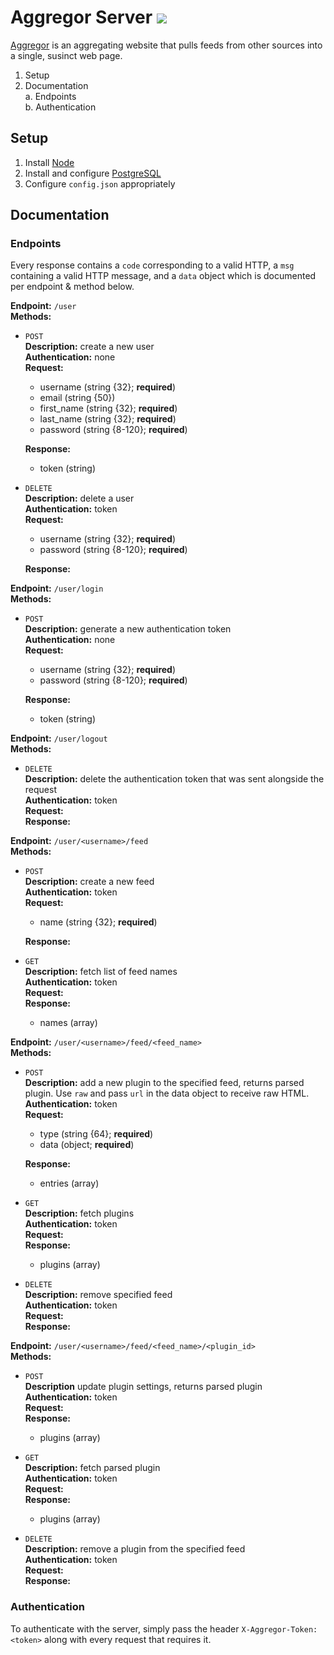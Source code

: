 # Aggregor Server <img src="https://travis-ci.org/wyattades/webapp.svg?branch=master"/>

[Aggregor](http://www.aggregor.us/) is an aggregating website that pulls feeds from other sources into a single, susinct web page.  

1. Setup
2. Documentation  
 a. Endpoints  
 b. Authentication

## Setup

1. Install [Node](https://nodejs.org/en/download/package-manager/)
2. Install and configure [PostgreSQL](https://www.postgresql.org/docs/9.5/static/tutorial-install.html)
3. Configure `config.json` appropriately

## Documentation  
### Endpoints  

Every response contains a `code` corresponding to a valid HTTP, a `msg` containing a valid HTTP message, and a `data` object which is documented per endpoint & method below.  

**Endpoint:** `/user`  
**Methods:**
- `POST`  
 **Description:** create a new user  
 **Authentication:** none  
 **Request:**

  - username (string {32}; **required**)
  - email (string {50})
  - first_name (string {32}; **required**)
  - last_name (string {32}; **required**)
  - password (string {8-120}; **required**)  
  
  **Response:**  
   - token (string)

- `DELETE`  
 **Description:** delete a user  
 **Authentication:** token  
 **Request:**

  - username (string {32}; **required**)
  - password (string {8-120}; **required**)  
  
  **Response:**  

**Endpoint:** `/user/login`  
**Methods:**  
- `POST`  
 **Description:** generate a new authentication token  
 **Authentication:** none  
 **Request:**  
  - username (string {32}; **required**)
  - password (string {8-120}; **required**)
  
  **Response:**
  - token (string)

**Endpoint:** `/user/logout`  
**Methods:**
- `DELETE`  
 **Description:** delete the authentication token that was sent alongside the request  
 **Authentication:** token  
 **Request:**  
 **Response:**  
 
**Endpoint:** `/user/<username>/feed`  
**Methods:**
- `POST`  
 **Description:** create a new feed  
 **Authentication:** token  
 **Request:**  
  - name (string {32}; **required**)  
  
  **Response:**  
 
- `GET`  
 **Description:** fetch list of feed names  
 **Authentication:** token  
 **Request:**  
 **Response:** 
  - names (array)  
 
**Endpoint:** `/user/<username>/feed/<feed_name>`  
**Methods:**

- `POST`  
 **Description:** add a new plugin to the specified feed, returns parsed plugin. Use `raw` and pass `url` in the data object to receive raw HTML.  
 **Authentication:** token  
 **Request:**  
  - type (string {64}; **required**)  
  - data (object; **required**)  
 
  **Response:**
  - entries (array)

- `GET`  
 **Description:** fetch plugins  
 **Authentication:** token  
 **Request:**    
 **Response:** 
  - plugins (array)
 
- `DELETE`  
 **Description:** remove specified feed  
 **Authentication:** token  
 **Request:**  
 **Response:**  
 
 **Endpoint:** `/user/<username>/feed/<feed_name>/<plugin_id>`  
**Methods:**

- `POST`  
 **Description** update plugin settings, returns parsed plugin  
 **Authentication:** token  
 **Request:**    
 **Response:**  
  - plugins (array)  

- `GET`  
 **Description:** fetch parsed plugin  
 **Authentication:** token  
 **Request:**    
 **Response:**  
  - plugins (array)
 
- `DELETE`  
 **Description:** remove a plugin from the specified feed  
 **Authentication:** token  
 **Request:**  
 **Response:**  
   
### Authentication  

To authenticate with the server, simply pass the header `X-Aggregor-Token: <token>` along with every request that requires it.
